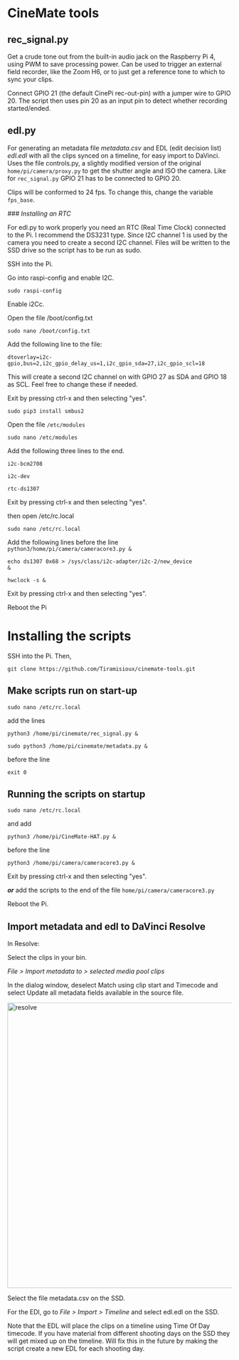 # CineMate tools

## rec_signal.py

Get a crude tone out from the built-in audio jack on the Raspberry Pi 4, using PWM to save processing power. Can be used to trigger an external field recorder, like the Zoom H6, or to just get a reference tone to which to sync your clips.

Connect GPIO 21 (the default CinePi rec-out-pin) with a jumper wire to GPIO 20. The script then uses pin 20 as an input pin to detect whether recording started/ended.

## edl.py

For generating an metadata file <i>metadata.csv</i> and EDL (edit decision list) <i>edl.edl</i> with all the clips synced on a timeline, for easy import to DaVinci. Uses the file controls.py, a slightly modified version of the original `home/pi/camera/proxy.py` to get the shutter angle and ISO the camera. Like for `rec_signal.py` GPIO 21 has to be connected to GPIO 20.

Clips will be conformed to 24 fps. To change this, change the variable `fps_base`.

<i>### Installing an RTC</i>

For edl.py to work properly you need an RTC (Real Time Clock) connected to the Pi. I recommend the DS3231 type. Since I2C channel 1 is used by the camera you need to create a second I2C channel. Files will be written to the SSD drive so the script has to be run as sudo.

SSH into the Pi.

Go into raspi-config and enable I2C.

<code>sudo raspi-config</code>

Enable i2Cc.

Open the file /boot/config.txt

<code>sudo nano /boot/config.txt</code>

Add the following line to the file:

<code>dtoverlay=i2c-gpio,bus=2,i2c_gpio_delay_us=1,i2c_gpio_sda=27,i2c_gpio_scl=18</code>

This will create a second I2C channel on with GPIO 27 as SDA and GPIO 18 as SCL. Feel free to change these if needed.

Exit by pressing ctrl-x and then selecting "yes".

<code>sudo pip3 install smbus2</code>

Open the file `/etc/modules`

<code>sudo nano /etc/modules</code>

Add the following three lines to the end.

<code>i2c-bcm2708</code>

<code>i2c-dev</code>

<code>rtc-ds1307</code>

Exit by pressing ctrl-x and then selecting "yes".

then open /etc/rc.local

<code>sudo nano /etc/rc.local</code>

Add the following lines before the line <code>python3/home/pi/camera/cameracore3.py &</code>

<code>echo ds1307 0x68 > /sys/class/i2c-adapter/i2c-2/new_device &</code>

<code>hwclock -s &</code>

Exit by pressing ctrl-x and then selecting "yes".

Reboot the Pi

# Installing the scripts

SSH into the Pi. Then,

`git clone https://github.com/Tiramisioux/cinemate-tools.git`

## Make scripts run on start-up

`sudo nano /etc/rc.local`

add the lines

`python3 /home/pi/cinemate/rec_signal.py &` 

`sudo python3 /home/pi/cinemate/metadata.py &`

before the line 

`exit 0`

## Running the scripts on startup

<code>sudo nano /etc/rc.local</code>

and add

<code>python3 /home/pi/CineMate-HAT.py &</code>

before the line

<code>python3 /home/pi/camera/cameracore3.py &</code>

Exit by pressing ctrl-x and then selecting "yes".

<i><b>or</b></i> add the scripts to the end of the file `home/pi/camera/cameracore3.py`

Reboot the Pi.

## Import metadata and edl to DaVinci Resolve

In Resolve:

Select the clips in your bin.

<i>File > Import metadata to > selected media pool clips</i>

In the dialog window, deselect Match using clip start and Timecode and select Update all metadata fields available in the source file.

<img width="640" alt="resolve" src="https://user-images.githubusercontent.com/74836180/179369440-84b2401b-047f-4a51-b7da-1ef1248c8a9e.png">

Select the file metadata.csv on the SSD.

For the EDl, go to <i>File > Import > Timeline</i> and select edl.edl on the SSD.

Note that the EDL will place the clips on a timeline using Time Of Day timecode. If you have material from different shooting days on the SSD they will get mixed up on the timeline. Will fix this in the future by making the script create a new EDL for each shooting day.
